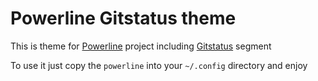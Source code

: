 Powerline Gitstatus theme
===
This is theme for [Powerline](https://github.com/powerline/powerline) project including [Gitstatus](https://github.com/jaspernbrouwer/powerline-gitstatus) segment

To use it just copy the ```powerline``` into your ```~/.config``` directory and enjoy
